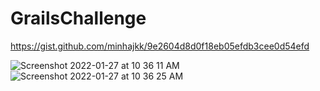 # GrailsChallenge
https://gist.github.com/minhajkk/9e2604d8d0f18eb05efdb3cee0d54efd



![Screenshot 2022-01-27 at 10 36 11 AM](https://user-images.githubusercontent.com/9956536/151295468-162790e5-f13d-46c5-a785-494e41bf138b.png)
![Screenshot 2022-01-27 at 10 36 25 AM](https://user-images.githubusercontent.com/9956536/151295477-0b97809a-21f3-4751-9515-43f0bf179948.png)
